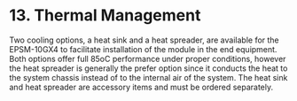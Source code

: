 # 13. Thermal Management

Two cooling options, a heat sink and a heat spreader, are available for the EPSM-10GX4 to facilitate installation of the module in the end equipment. Both options offer full 85oC performance under proper conditions, however the heat spreader is generally the prefer option since it conducts the heat to the system chassis instead of to the internal air of the system. The heat sink and heat spreader are accessory items and must be ordered separately.


